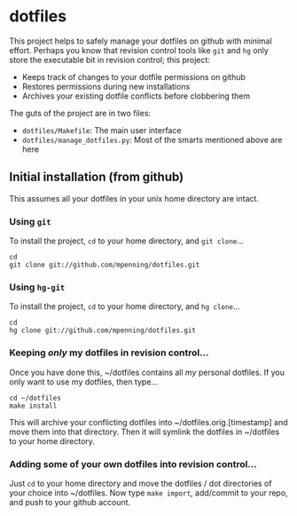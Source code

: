 # dotfiles

This project helps to safely manage your dotfiles on github with 
minimal effort.  Perhaps you know that revision control tools like
``git`` and ``hg`` only store the executable bit in revision 
control; this project:

- Keeps track of changes to your dotfile permissions on github
- Restores permissions during new installations
- Archives your existing dotfile conflicts before clobbering them

The guts of the project are in two files:

- ``dotfiles/Makefile``:  The main user interface
- ``dotfiles/manage_dotfiles.py``: Most of the smarts mentioned above are here

## Initial installation (from github)

This assumes all your dotfiles in your unix home directory are intact.

### Using `git`

To install the project, `cd` to your home directory, and `git clone`...

    cd
    git clone git://github.com/mpenning/dotfiles.git

### Using `hg-git`

To install the project, `cd` to your home directory, and `hg clone`...

    cd
    hg clone git://github.com/mpenning/dotfiles.git

### Keeping  *only* my dotfiles in revision control...

Once you have done this, ~/dotfiles contains all *my* personal dotfiles.
If you only want to use my dotfiles, then type...

    cd ~/dotfiles
    make install

This will archive your conflicting dotfiles into ~/dotfiles.orig.[timestamp]
and move them into that directory.  Then it will symlink the dotfiles in 
~/dotfiles to your home directory.

### Adding some of your own dotfiles into revision control...

Just ``cd`` to your home directory and move the dotfiles / dot directories
of your choice into ~/dotfiles.  Now type ``make import``, add/commit to your
repo, and push to your github account.
